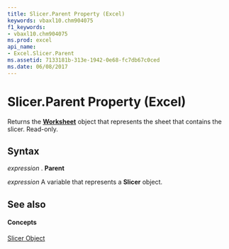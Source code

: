 ```yaml
---
title: Slicer.Parent Property (Excel)
keywords: vbaxl10.chm904075
f1_keywords:
- vbaxl10.chm904075
ms.prod: excel
api_name:
- Excel.Slicer.Parent
ms.assetid: 7133181b-313e-1942-0e68-fc7db67c0ced
ms.date: 06/08/2017
---
```



# Slicer.Parent Property (Excel)

Returns the  **[Worksheet](Excel.Worksheet.md)** object that represents the sheet that contains the slicer. Read-only.


## Syntax

 _expression_ . **Parent**

 _expression_ A variable that represents a **Slicer** object.


## See also


#### Concepts


[Slicer Object](Excel.Slicer.md)

